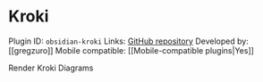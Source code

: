 # Kroki

Plugin ID: `obsidian-kroki`
Links: [GitHub repository](https://github.com/gregzuro/obsidian-kroki)
Developed by: [[gregzuro]]
Mobile compatible: [[Mobile-compatible plugins|Yes]]

Render Kroki Diagrams
